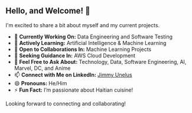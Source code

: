 ## Hello, and Welcome! 👋

I'm excited to share a bit about myself and my current projects.

- 🔭 **Currently Working On:** Data Engineering and Software Testing
- 🌱 **Actively Learning:** Artificial Intelligence & Machine Learning
- 👯 **Open to Collaborations In:** Machine Learning Projects
- 🤔 **Seeking Guidance In:** AWS Cloud Development
- 💬 **Feel Free to Ask About:** Technology, Data, Software Engineering, AI, Marvel, DC, and Anime
- 📫 **Connect with Me on LinkedIn:** [Jimmy Unelus](https://www.linkedin.com/in/jimmy-unelus/)
- 😄 **Pronouns:** He/Him
- ⚡ **Fun Fact:** I’m passionate about Haitian cuisine!

Looking forward to connecting and collaborating!
